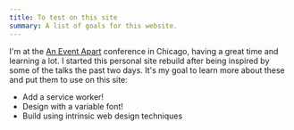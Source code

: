 ```yaml
---
title: To test on this site
summary: A list of goals for this website.
---
```

I'm at the [An Event Apart](https://aneventapart.com) conference in Chicago, having a great time and learning a lot. I started this personal site rebuild after being inspired by some of the talks the past two days. It's my goal to learn more about these and put them to use on this site:

* Add a service worker!
* Design with a variable font!
* Build using intrinsic web design techniques
